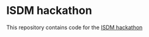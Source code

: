 # ISDM hackathon

This repository contains code for the [ISDM hackathon]([url](https://www.isdm.org.in/isdm-code-for-change)https://www.isdm.org.in/isdm-code-for-change)
